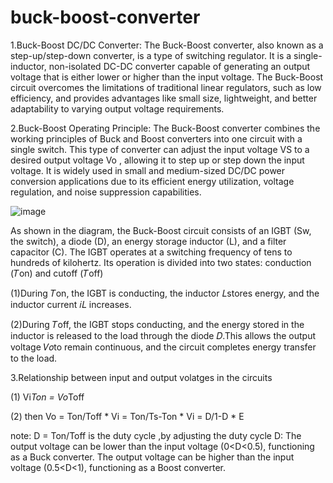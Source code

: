 # buck-boost-converter


1.Buck-Boost DC/DC Converter:
The Buck-Boost converter, also known as a step-up/step-down converter, is a type of switching regulator. It is a single-inductor, non-isolated DC-DC converter capable of generating an output voltage that is either lower or higher than the input voltage. The Buck-Boost circuit overcomes the limitations of traditional linear regulators, such as low efficiency, and provides advantages like small size, lightweight, and better adaptability to varying output voltage requirements.


2.Buck-Boost Operating Principle:
The Buck-Boost converter combines the working principles of Buck and Boost converters into one circuit with a single switch. This type of converter can adjust the input voltage VS to a desired output voltage Vo , allowing it to step up or step down the input voltage. It is widely used in small and medium-sized DC/DC power conversion applications due to its efficient energy utilization, voltage regulation, and noise suppression capabilities.


![image](https://github.com/user-attachments/assets/2fc16abf-201f-4104-99cf-c8f2227b3c10)


As shown in the diagram, the Buck-Boost circuit consists of an IGBT (Sw, the switch), a diode (D), an energy storage inductor (L), and a filter capacitor (C). The IGBT operates at a switching frequency of tens to hundreds of kilohertz. Its operation is divided into two states: conduction (𝑇on) and cutoff (𝑇off)

(1)During 𝑇on, the IGBT is conducting, the inductor 𝐿stores energy, and the inductor current 𝑖𝐿 increases.

(2)During 𝑇off, the IGBT stops conducting, and the energy stored in the inductor is released to the load through the diode 𝐷.This allows the output voltage 𝑉𝑜to remain continuous, and the circuit completes energy transfer to the load.


3.Relationship between input and output volatges in the circuits

  (1) Vi*Ton = Vo*Toff
  
  (2) then Vo =  Ton/Toff * Vi = Ton/Ts-Ton * Vi = D/1-D * E
  
note: D = Ton/Toff is the duty cycle ,by adjusting the duty cycle D:
The output voltage can be lower than the input voltage (0<D<0.5), functioning as a Buck converter.
The output voltage can be higher than the input voltage (0.5<D<1), functioning as a Boost converter.
  



